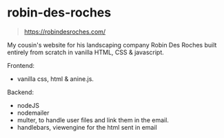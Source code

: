 # robin-des-roches

> https://robindesroches.com/

My cousin's website for his landscaping company Robin Des Roches built entirely from scratch in vanilla HTML, CSS & javascript.

Frontend:
- vanilla css, html & anine.js.

Backend:
- nodeJS
- nodemailer
- multer, to handle user files and link them in the email.
- handlebars, viewengine for the html sent in email
